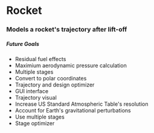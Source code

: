# Rocket
### Models a rocket's trajectory after lift-off
##### Future Goals
- Residual fuel effects
- Maximium aerodynamic pressure calculation
- Multiple stages
- Convert to polar coordinates
- Trajectory and design optimizer
- GUI interface
- Trajectory visual
- Increase US Standard Atmospheric Table's resolution
- Account for Earth's gravitational perturbations
- Use multiple stages
- Stage optimizer
